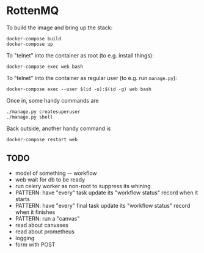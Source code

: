 RottenMQ
========

To build the image and bring up the stack:

    docker-compose build
    docker-compose up

To "telnet" into the container as root (to e.g. install things):

    docker-compose exec web bash

To "telnet" into the container as regular user (to e.g. run `manage.py`):

    docker-compose exec --user $(id -u):$(id -g) web bash

Once in, some handy commands are

    ./manage.py createsuperuser
    ./manage.py shell

Back outside, another handy command is

    docker-compose restart web

TODO
----

*   model of something -- workflow
*   web wait for db to be ready
*   run celery worker as non-root to suppress its whining
*   PATTERN: have "every" task update its "workflow status" record when it starts
*   PATTERN: have "every" final task update its "workflow status" record when it finishes
*   PATTERN: run a "canvas"
*   read about canvases
*   read about prometheus
*   logging
*   form with POST
